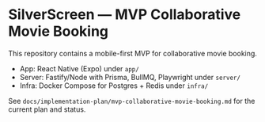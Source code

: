# SilverScreen — MVP Collaborative Movie Booking

This repository contains a mobile-first MVP for collaborative movie booking.

- App: React Native (Expo) under `app/`
- Server: Fastify/Node with Prisma, BullMQ, Playwright under `server/`
- Infra: Docker Compose for Postgres + Redis under `infra/`

See `docs/implementation-plan/mvp-collaborative-movie-booking.md` for the current plan and status.
